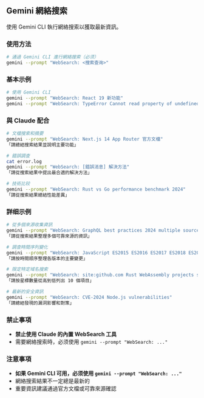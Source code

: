 ## Gemini 網絡搜索

使用 Gemini CLI 執行網絡搜索以獲取最新資訊。

### 使用方法

```bash
# 通過 Gemini CLI 進行網絡搜索（必须）
gemini --prompt "WebSearch: <搜索查询>"
```

### 基本示例

```bash
# 使用 Gemini CLI
gemini --prompt "WebSearch: React 19 新功能"
gemini --prompt "WebSearch: TypeError Cannot read property of undefined 解決方法"
```

### 與 Claude 配合

```bash
# 文檔搜索和摘要
gemini --prompt "WebSearch: Next.js 14 App Router 官方文檔"
「請總結搜索結果並說明主要功能」

# 錯誤調查
cat error.log
gemini --prompt "WebSearch: [錯誤消息] 解決方法"
「請從搜索結果中提出最合適的解決方法」

# 技術比较
gemini --prompt "WebSearch: Rust vs Go performance benchmark 2024"
「請從搜索結果總結性能差異」
```

### 詳细示例

```bash
# 從多個來源收集資訊
gemini --prompt "WebSearch: GraphQL best practices 2024 multiple sources"
「請從搜索結果整理多個可靠來源的資訊」

# 調查時間序列變化
gemini --prompt "WebSearch: JavaScript ES2015 ES2016 ES2017 ES2018 ES2019 ES2020 ES2021 ES2022 ES2023 ES2024 features"
「請按時間顺序整理各版本的主要變更」

# 限定特定域名搜索
gemini --prompt "WebSearch: site:github.com Rust WebAssembly projects stars:>1000"
「請按星標數量從高到低列出 10 個項目」

# 最新的安全資訊
gemini --prompt "WebSearch: CVE-2024 Node.js vulnerabilities"
「請總結發現的漏洞影響和對策」
```

### 禁止事項

- **禁止使用 Claude 的內置 WebSearch 工具**
- 需要網絡搜索時，必须使用 `gemini --prompt "WebSearch: ..."`

### 注意事項

- **如果 Gemini CLI 可用，必须使用 `gemini --prompt "WebSearch: ..."`**
- 網絡搜索結果不一定總是最新的
- 重要資訊建議通過官方文檔或可靠來源確認
